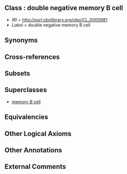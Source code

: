 
## Class : double negative memory B cell

 * *IRI* = http://purl.obolibrary.org/obo/CL_0000981
 * *Label* = double negative memory B cell

## Synonyms


## Cross-references


## Subsets


## Superclasses

 * [memory B cell](../../CL/87/CL_0000787.md)

## Equivalencies


## Other Logical Axioms


## Other Annotations


## External Comments

